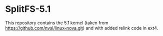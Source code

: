 # SplitFS-5.1

This repository contains the 5.1 kernel (taken from https://github.com/nvsl/linux-nova.git) and with added relink code in ext4.
